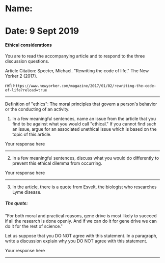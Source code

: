 # Name:
# Date: 9 Sept 2019


#### Ethical considerations

You are to read the accompanying article and to respond to the three discussion questions.

Article Citation: Specter, Michael. "Rewriting the code of life." The New Yorker 2 (2017).

ref: `https://www.newyorker.com/magazine/2017/01/02/rewriting-the-code-of-life?reload=true`

---



Definition of "ethics": The moral principles that govern a person's behavior or the conducting of an activity.


1) In a few meaningful sentences, name an issue from the article that you find to be against what you would call "ethical." If you cannot find such an issue, argue for an associated unethical issue which is based on the topic of this article.


Your response here

---

2) In a few meaningful sentences, discuss what you would do differently to prevent this ethical dilemma from occurring.

Your response here

---

3) In the article, there is a quote from Esvelt, the biologist who researches Lyme disease.


##### The quote:
"For both moral and practical reasons, gene drive is most likely to succeed if all the research is done openly. And if we can do it for gene drive we can do it for the rest of science."

Let us suppose that you DO NOT agree with this statement. In a paragraph, write a discussion explain why you DO NOT agree with this statement.

Your response here

---
